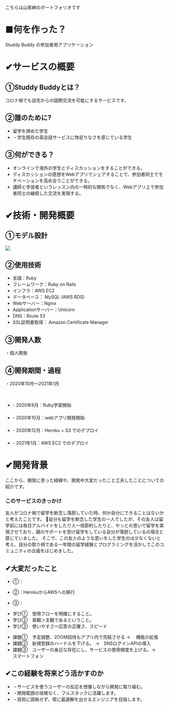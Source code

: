 <p>こちらは山家紳のポートフォリオです</p>
<h1>■何を作った？</h1>
<p>Studdy Buddy の参加者用アプリケーション</p>

<h1>✔サービスの概要</h1>
<h2>①Studdy Buddyとは？</h2>
<p>コロナ禍でも自宅からの国際交流を可能にするサービスです。</p>
<h2>②誰のために?</h2>
<ul>
<li>留学を諦めた学生</li>
<li>・学生既存の英会話サービスに物足りなさを感じている学生</li>
</ul>
<h2>③何ができる？</h2>
<ul>
<li>オンラインで海外の学生とディスカッションをすることができる。</li>
<li>ディスカッションの感想をWebアプリでシェアすることで、参加者同士でモチベーションを高め合うことができる。</li>
<li>講師と学習者というレッスン内の一時的な関係でなく、Webアプリ上で参加者同士の継続した交流を実現する。</li>
</ul>

<h1>✔技術・開発概要</h1>

<h2>①モデル設計</h2>
<img src = "/public/img/erb.jpg">



<h2>②使用技術</h2>
<ul>
<li>言語：Ruby</li>     
<li>フレームワーク：Ruby on Rails</li>
<li>インフラ：AWS EC2</li>
<li>データベース： MySQL (AWS RDS)</li>
<li>Webサーバー：Nginx</li>
<li>Applicationサーバー：Unicorn</li>
<li>DNS：Route 53</li>
<li>SSL証明書取得： Amazon Certificate Manager</li>
</ul>

<h2>③開発人数</h2>
<p>・個人開発<p>
<h2>④開発期間・過程</h2>
<p>・2020年10月〜2021年1月</p>
　<ul>
  <li>- 2020年8月：Ruby学習開始</li>
　 <li>- 2020年10月：webアプリ開発開始</li>
　 <li>- 2020年12月：Heroku +  S3 でのデプロイ</li>
　 <li>- 2021年1月：AWS EC2 でのデプロイ</li>
  </ul>

<h1>✔開発背景</h1>
<p>ここから、開発に至った経緯や、開発中大変だったこと工夫したことについての紹介です。</p>
<h3>このサービスのきっかけ</h3>
<p>友人がコロナ禍で留学を断念し落胆していた時、何か自分にできることはないかと考えたことです。
自分も留学を断念した学生の一人でしたが、その友人は留学前には毎日アルバイトをしたり人一倍節約したりと、やっとの思いで留学を実現させており、親のサポートを受け留学をしている自分が落胆しているの場合と感じていました。
そこで、この友人のような思いをした学生のは少なくないと考え、自分の取り柄である一年間の留学経験とプログラミングを活かしてこのコミュニティの企画をはじめました。</p>

<h2>✔大変だったこと</h2>
<ul>
<li><p>①：</p></li>
<li><p>②：HerokuからAWSへの移行</p></li>
<li><p>③：</p></li>
</ul>

<ul>
<li>学び①　使用フローを明確にすること。</li>
<li>学び②　客観＞主観であるということ。</li>
<li>学び③　使いやすさ＝応答の正確さ、スピード</li>
</ul>

<ul>
<li>課題①　予定調整、ZOOM招待もアプリ内で完結させる   →　       機能の拡張</li>
<li>課題②　新規登録のハードルを下げる。 →　SNSログインAPIの導入</li>
<li>課題③　ユーザーの身近な存在にし、サービスの使用頻度を上げる。→　スマートフォン</li>
</ul>

<h2>✔この経験を将来どう活かすのか</h2>
<ul>
<li>・サービスを使うユーザーの反応を想像しながら開発に取り組む。</li>
<li>・開発範囲の垣根なく、フルスタックに活躍します。</li>
<li>・技術に固執せず、常に最適解を出せるエンジニアを目指します。</li>
</ul>